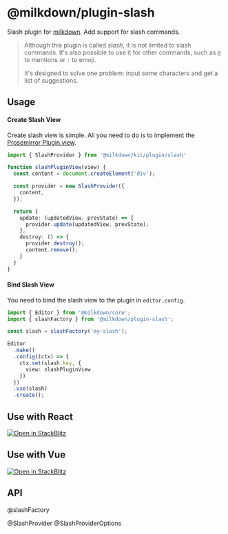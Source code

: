 # @milkdown/plugin-slash

Slash plugin for [milkdown](https://milkdown.dev/).
Add support for slash commands.

> Although this plugin is called _slash_, it is not limited to slash commands.
> It's also possible to use it for other commands, such as `@` to mentions or `:` to emoji.
>
> It's designed to solve one problem: input some characters and get a list of suggestions.

## Usage

#### Create Slash View

Create slash view is simple.
All you need to do is to implement the [Prosemirror Plugin.view](https://prosemirror.net/docs/ref/#state.PluginSpec.view).

```typescript
import { SlashProvider } from '@milkdown/kit/plugin/slash'

function slashPluginView(view) {
  const content = document.createElement('div');

  const provider = new SlashProvider({
    content,
  });

  return {
    update: (updatedView, prevState) => {
      provider.update(updatedView, prevState);
    },
    destroy: () => {
      provider.destroy();
      content.remove();
    }
  }
}
```

#### Bind Slash View

You need to bind the slash view to the plugin in `editor.config`.

```typescript
import { Editor } from '@milkdown/core';
import { slashFactory } from '@milkdown/plugin-slash';

const slash = slashFactory('my-slash');

Editor
  .make()
  .config((ctx) => {
    ctx.set(slash.key, {
      view: slashPluginView
    })
  })
  .use(slash)
  .create();
```

## Use with React

[![Open in StackBlitz](https://developer.stackblitz.com/img/open_in_stackblitz.svg)](https://stackblitz.com/github/Milkdown/examples/tree/main/react-slash)

## Use with Vue

[![Open in StackBlitz](https://developer.stackblitz.com/img/open_in_stackblitz.svg)](https://stackblitz.com/github/Milkdown/examples/tree/main/vue-slash)

## API

@slashFactory

@SlashProvider
@SlashProviderOptions
